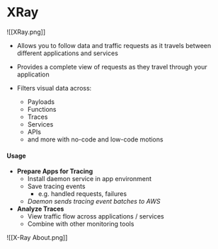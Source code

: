 # XRay
![[XRay.png]]
- Allows you to follow data and traffic requests as it travels between different applications and services

- Provides a complete view of requests as they travel through your application
- Filters visual data across:
	- Payloads
	- Functions
	- Traces
	- Services
	- APIs
	- and more with no-code and low-code motions

#### Usage
- **Prepare Apps for Tracing**
	- Install daemon service in app environment
	- Save tracing events
		- e.g. handled requests, failures
	- *Daemon sends tracing event batches to AWS*
- **Analyze Traces**
	- View traffic flow across applications / services
	- Combine with other monitoring tools

![[X-Ray About.png]]